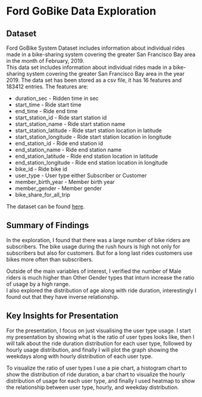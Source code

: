 # Ford GoBike Data Exploration

## Dataset

Ford GoBike System Dataset includes information about individual rides made in a bike-sharing system covering the greater San Francisco Bay area in the month of February, 2019.  
This data set includes information about individual rides made in a bike-sharing system covering the greater San Francisco Bay area in the year 2019. The data set has been stored as a csv file, it has 16 features and 183412 entries. The features are:
- duration_sec - Ridden time in sec
- start_time - Ride start time
- end_time - Ride end time
- start_station_id - Ride start station id
- start_station_name - Ride start station name
- start_station_latitude - Ride start station location in latitude
- start_station_longitude - Ride start station location in longitude
- end_station_id - Ride end station id
- end_station_name - Ride end station name
- end_station_latitude - Ride end station location in latitude
- end_station_longitude - Ride end station location in longitude
- bike_id - Ride bike id
- user_type - User type either Subscriber or Customer
- member_birth_year - Member birth year
- member_gender - Member gender
- bike_share_for_all_trip
  
The dataset can be found [here](https://video.udacity-data.com/topher/2020/October/5f91cf38_201902-fordgobike-tripdata/201902-fordgobike-tripdata.csv).


## Summary of Findings

In the exploration, I found that there was a large number of bike riders are subscribers.
The bike usage during the rush hours is high not only for subscribers but also for customers.
But for a long last rides customers use bikes more often than subscribers.

Outside of the main variables of interest, I verified the number of Male riders is much higher than Other 
Gender types that inturn increase the ratio of usage by a high range.  
I also explored the distribution of age along with ride duration, interestingly I found out that they 
have inverse relationship.


## Key Insights for Presentation

For the presentation, I focus on just visualising the user type usage. 
I start my presentation by showing what is the ratio of user types looks like, 
then I will talk about the ride duration distribution for each user type, 
followed by hourly usage distribution, and finally I will plot the 
graph showing the weekdays along with hourly distribution of each user type.

To visualize the ratio of user types I use a pie chart, a histogram chart to show the distribution 
of ride duration, a bar chart to visualize the hourly distribution of usage for each user type, and finally 
I used heatmap to show the relationship between user type, hourly, and weekday distribution.
